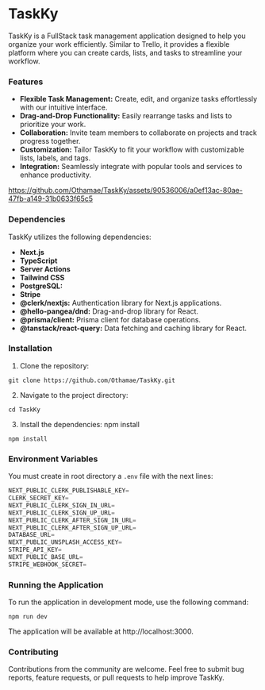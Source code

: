 # TaskKy

TaskKy is a FullStack task management application designed to help you organize your work efficiently. Similar to Trello, it provides a flexible platform where you can create cards, lists, and tasks to streamline your workflow.

### Features
- **Flexible Task Management:** Create, edit, and organize tasks effortlessly with our intuitive interface.
- **Drag-and-Drop Functionality:** Easily rearrange tasks and lists to prioritize your work.
- **Collaboration:** Invite team members to collaborate on projects and track progress together.
- **Customization:** Tailor TaskKy to fit your workflow with customizable lists, labels, and tags.
- **Integration:** Seamlessly integrate with popular tools and services to enhance productivity.


https://github.com/Othamae/TaskKy/assets/90536006/a0ef13ac-80ae-47fb-a149-31b0633f65c5

### Dependencies

TaskKy utilizes the following dependencies:

- **Next.js** 
- **TypeScript** 
- **Server Actions**
- **Tailwind CSS**
- **PostgreSQL:** 
- **Stripe**
- **@clerk/nextjs:** Authentication library for Next.js applications.
- **@hello-pangea/dnd:** Drag-and-drop library for React.
- **@prisma/client:** Prisma client for database operations.
- **@tanstack/react-query:** Data fetching and caching library for React.

  
### Installation

1. Clone the repository: 
```
git clone https://github.com/Othamae/TaskKy.git
```
2. Navigate to the project directory:
```
cd TaskKy
``` 
3. Install the dependencies: npm install
```
npm install
``` 


### Environment Variables
You must create in root directory a ``.env`` file with the next lines:

```javascript
NEXT_PUBLIC_CLERK_PUBLISHABLE_KEY=
CLERK_SECRET_KEY=
NEXT_PUBLIC_CLERK_SIGN_IN_URL=
NEXT_PUBLIC_CLERK_SIGN_UP_URL=
NEXT_PUBLIC_CLERK_AFTER_SIGN_IN_URL=
NEXT_PUBLIC_CLERK_AFTER_SIGN_UP_URL=
DATABASE_URL=
NEXT_PUBLIC_UNSPLASH_ACCESS_KEY=
STRIPE_API_KEY=
NEXT_PUBLIC_BASE_URL=
STRIPE_WEBHOOK_SECRET=
``` 
### Running the Application
To run the application in development mode, use the following command:
```
npm run dev
```

The application will be available at http://localhost:3000.


### Contributing

Contributions from the community are welcome. Feel free to submit bug reports, feature requests, or pull requests to help improve TaskKy.

